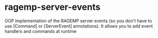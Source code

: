 # ragemp-server-events
OOP Implementation of the RAGEMP server events (so you don't have to use [Command] or [ServerEvent] annotations). It allows you to add event handlers and commands at runtime
